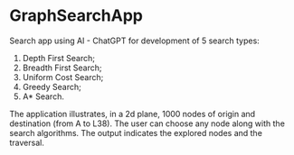 # GraphSearchApp
Search app using AI - ChatGPT for development of 5 search types: 
1. Depth First Search; 
2. Breadth First Search; 
3. Uniform Cost Search;  
4. Greedy Search;
5. A* Search.

The application illustrates, in a 2d plane, 1000 nodes of origin and destination (from A to L38). The user can choose any node along with the search algorithms. 
The output indicates the explored nodes and the traversal.
